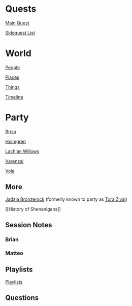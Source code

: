 # Quests
[Main Quest](Website_Navigation/Quests/Main_Quest.md)

[Sidequest List](Website_Navigation/Quests/Sidequests/Sidequest_List.md)

# World
[People](Website_Navigation/people.md)

[Places](Website_Navigation/places.md)

[Things](Website_Navigation/things.md)

[Timeline](World/Timeline/Timeline.md)

# Party
[Briza](people/Briza.md)

[Holmgren](people/Holmgren.md)

[Lachlan Willows](people/Lachlan_Willows.md)

[Varenzai](people/Varenzai.md)

[Vola](people/Vola.md)

## More
[Jadzia Bronzerock](people/Jadzia_Bronzerock.md) (formerly known to party as [Tora Ziyal](people/Tora_Ziyal.md))

[[History of Shenanigans]]

## Session Notes
### Brian


### Matteo


## Playlists
[Playlists](Website_Navigation/Playlists.md)

## Questions
